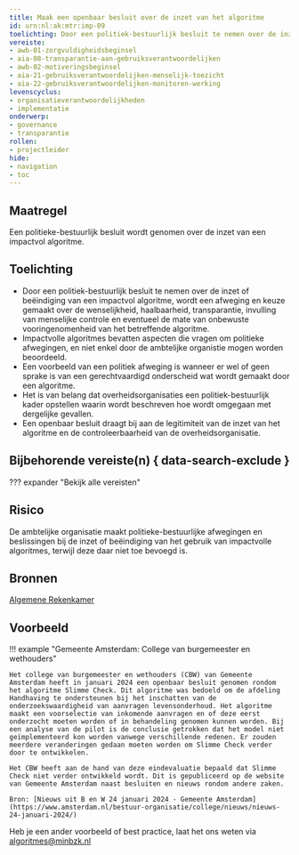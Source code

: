```yaml
---
title: Maak een openbaar besluit over de inzet van het algoritme
id: urn:nl:ak:mtr:imp-09
toelichting: Door een politiek-bestuurlijk besluit te nemen over de inzet van een impactvol algoritme, wordt een afweging en keuze gemaakt over de wenselijkheid, haalbaarheid, transparantie en eventueel de mate van onbewuste vooringenomheid van het betreffende algoritme. Een openbaar besluit draagt ook bij aan de controleerbaarheid van een overheidsorganisatie. 
vereiste:
- awb-01-zorgvuldigheidsbeginsel
- aia-08-transparantie-aan-gebruiksverantwoordelijken
- awb-02-motiveringsbeginsel
- aia-21-gebruiksverantwoordelijken-menselijk-toezicht
- aia-22-gebruiksverantwoordelijken-monitoren-werking
levenscyclus:
- organisatieverantwoordelijkheden
- implementatie
onderwerp:
- governance
- transparantie
rollen:
- projectleider
hide:
- navigation
- toc
---
```


<!-- tags -->

## Maatregel
Een politieke-bestuurlijk besluit wordt genomen over de inzet van een impactvol algoritme. 

## Toelichting
- Door een politiek-bestuurlijk besluit te nemen over de inzet of beëindiging van een impactvol algoritme, wordt een afweging en keuze gemaakt over de wenselijkheid, haalbaarheid, transparantie, invulling van menselijke controle en eventueel de mate van onbewuste vooringenomenheid van het betreffende algoritme.
- Impactvolle algoritmes bevatten aspecten die vragen om politieke afwegingen, en niet enkel door de ambtelijke organistie mogen worden beoordeeld.
- Een voorbeeld van een politiek afweging is wanneer er wel of geen sprake is van een gerechtvaardigd onderscheid wat wordt gemaakt door een algoritme. 
- Het is van belang dat overheidsorganisaties een politiek-bestuurlijk kader opstellen waarin wordt beschreven hoe wordt omgegaan met dergelijke gevallen. 
- Een openbaar besluit draagt bij aan de legitimiteit van de inzet van het algoritme en de controleerbaarheid van de overheidsorganisatie. 
    
## Bijbehorende vereiste(n) { data-search-exclude }
??? expander "Bekijk alle vereisten"
    <!-- list_vereisten_on_maatregelen_page -->

## Risico
De ambtelijke organisatie maakt politieke-bestuurlijke afwegingen en beslissingen bij de inzet of beëindiging van het gebruik van impactvolle algoritmes, terwijl deze daar niet toe bevoegd is.

## Bronnen

[Algemene Rekenkamer](https://rekenkamer.rotterdam.nl/wp-content/uploads/2024/05/RO2205-kleur-bekennen-vervolgonderzoek-algoritmes-rekenkamer-rotterdam.pdf)

## Voorbeeld

!!! example "Gemeente Amsterdam: College van burgemeester en wethouders"
 
	Het college van burgemeester en wethouders (CBW) van Gemeente Amsterdam heeft in januari 2024 een openbaar besluit genomen rondom het algoritme Slimme Check. Dit algoritme was bedoeld om de afdeling Handhaving te ondersteunen bij het inschatten van de onderzoekswaardigheid van aanvragen levensonderhoud. Het algoritme maakt een voorselectie van inkomende aanvragen en of deze eerst onderzocht moeten worden of in behandeling genomen kunnen worden. Bij een analyse van de pilot is de conclusie getrokken dat het model niet geïmplementeerd kon worden vanwege verschillende redenen. Er zouden meerdere veranderingen gedaan moeten worden om Slimme Check verder door te ontwikkelen.

    Het CBW heeft aan de hand van deze eindevaluatie bepaald dat Slimme Check niet verder ontwikkeld wordt. Dit is gepubliceerd op de website van Gemeente Amsterdam naast besluiten en nieuws rondom andere zaken.
    
	Bron: [Nieuws uit B en W 24 januari 2024 - Gemeente Amsterdam](https://www.amsterdam.nl/bestuur-organisatie/college/nieuws/nieuws-24-januari-2024/)

Heb je een ander voorbeeld of best practice, laat het ons weten via [algoritmes@minbzk.nl](mailto:algoritmes@minbzk.nl)


